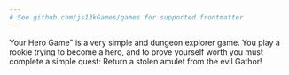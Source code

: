 ```yaml
---
# See github.com/js13kGames/games for supported frontmatter
---
```

Your Hero Game" is a very simple and dungeon explorer game. You play a rookie trying to become a hero, and to prove yourself worth you must complete a simple quest: Return a stolen amulet from the evil Gathor!